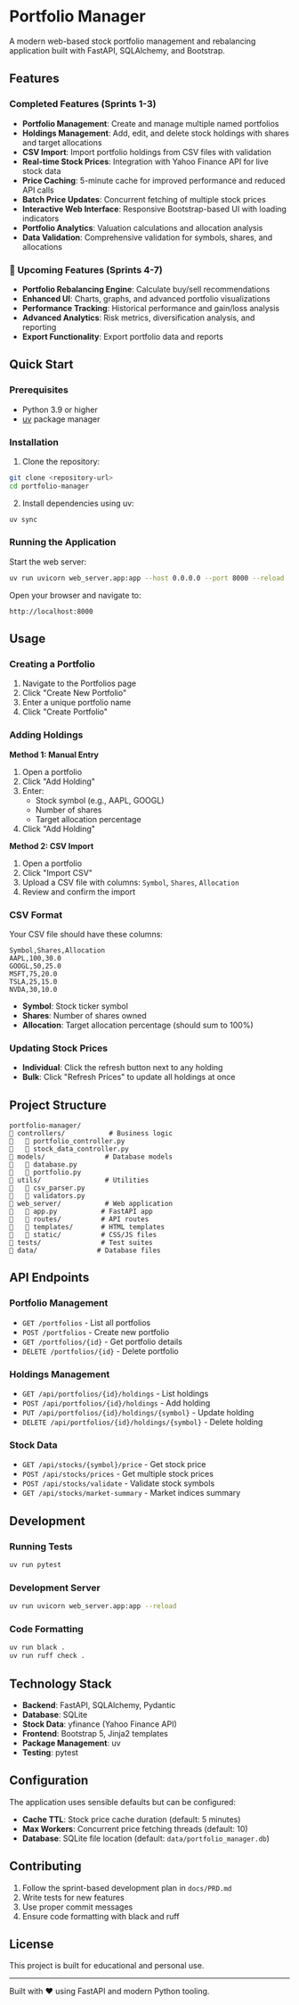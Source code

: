 # Portfolio Manager

A modern web-based stock portfolio management and rebalancing application built with FastAPI, SQLAlchemy, and Bootstrap.

## Features

### Completed Features (Sprints 1-3)

- **Portfolio Management**: Create and manage multiple named portfolios
- **Holdings Management**: Add, edit, and delete stock holdings with shares and target allocations
- **CSV Import**: Import portfolio holdings from CSV files with validation
- **Real-time Stock Prices**: Integration with Yahoo Finance API for live stock data
- **Price Caching**: 5-minute cache for improved performance and reduced API calls
- **Batch Price Updates**: Concurrent fetching of multiple stock prices
- **Interactive Web Interface**: Responsive Bootstrap-based UI with loading indicators
- **Portfolio Analytics**: Valuation calculations and allocation analysis
- **Data Validation**: Comprehensive validation for symbols, shares, and allocations

### 🚀 Upcoming Features (Sprints 4-7)

- **Portfolio Rebalancing Engine**: Calculate buy/sell recommendations
- **Enhanced UI**: Charts, graphs, and advanced portfolio visualizations
- **Performance Tracking**: Historical performance and gain/loss analysis
- **Advanced Analytics**: Risk metrics, diversification analysis, and reporting
- **Export Functionality**: Export portfolio data and reports

## Quick Start

### Prerequisites

- Python 3.9 or higher
- [uv](https://docs.astral.sh/uv/) package manager

### Installation

1. Clone the repository:
```bash
git clone <repository-url>
cd portfolio-manager
```

2. Install dependencies using uv:
```bash
uv sync
```

### Running the Application

Start the web server:
```bash
uv run uvicorn web_server.app:app --host 0.0.0.0 --port 8000 --reload
```

Open your browser and navigate to:
```
http://localhost:8000
```

## Usage

### Creating a Portfolio

1. Navigate to the Portfolios page
2. Click "Create New Portfolio"
3. Enter a unique portfolio name
4. Click "Create Portfolio"

### Adding Holdings

**Method 1: Manual Entry**
1. Open a portfolio
2. Click "Add Holding"
3. Enter:
   - Stock symbol (e.g., AAPL, GOOGL)
   - Number of shares
   - Target allocation percentage
4. Click "Add Holding"

**Method 2: CSV Import**
1. Open a portfolio
2. Click "Import CSV"
3. Upload a CSV file with columns: `Symbol`, `Shares`, `Allocation`
4. Review and confirm the import

### CSV Format

Your CSV file should have these columns:
```csv
Symbol,Shares,Allocation
AAPL,100,30.0
GOOGL,50,25.0
MSFT,75,20.0
TSLA,25,15.0
NVDA,30,10.0
```

- **Symbol**: Stock ticker symbol
- **Shares**: Number of shares owned
- **Allocation**: Target allocation percentage (should sum to 100%)

### Updating Stock Prices

- **Individual**: Click the refresh button next to any holding
- **Bulk**: Click "Refresh Prices" to update all holdings at once

## Project Structure

```
portfolio-manager/
   controllers/           # Business logic
      portfolio_controller.py
      stock_data_controller.py
   models/               # Database models
      database.py
      portfolio.py
   utils/                # Utilities
      csv_parser.py
      validators.py
   web_server/           # Web application
      app.py           # FastAPI app
      routes/          # API routes
      templates/       # HTML templates
      static/          # CSS/JS files
   tests/               # Test suites
   data/               # Database files
```

## API Endpoints

### Portfolio Management
- `GET /portfolios` - List all portfolios
- `POST /portfolios` - Create new portfolio
- `GET /portfolios/{id}` - Get portfolio details
- `DELETE /portfolios/{id}` - Delete portfolio

### Holdings Management
- `GET /api/portfolios/{id}/holdings` - List holdings
- `POST /api/portfolios/{id}/holdings` - Add holding
- `PUT /api/portfolios/{id}/holdings/{symbol}` - Update holding
- `DELETE /api/portfolios/{id}/holdings/{symbol}` - Delete holding

### Stock Data
- `GET /api/stocks/{symbol}/price` - Get stock price
- `POST /api/stocks/prices` - Get multiple stock prices
- `POST /api/stocks/validate` - Validate stock symbols
- `GET /api/stocks/market-summary` - Market indices summary

## Development

### Running Tests

```bash
uv run pytest
```

### Development Server

```bash
uv run uvicorn web_server.app:app --reload
```

### Code Formatting

```bash
uv run black .
uv run ruff check .
```

## Technology Stack

- **Backend**: FastAPI, SQLAlchemy, Pydantic
- **Database**: SQLite
- **Stock Data**: yfinance (Yahoo Finance API)
- **Frontend**: Bootstrap 5, Jinja2 templates
- **Package Management**: uv
- **Testing**: pytest

## Configuration

The application uses sensible defaults but can be configured:

- **Cache TTL**: Stock price cache duration (default: 5 minutes)
- **Max Workers**: Concurrent price fetching threads (default: 10)
- **Database**: SQLite file location (default: `data/portfolio_manager.db`)

## Contributing

1. Follow the sprint-based development plan in `docs/PRD.md`
2. Write tests for new features
3. Use proper commit messages
4. Ensure code formatting with black and ruff

## License

This project is built for educational and personal use.

---

Built with ❤️ using FastAPI and modern Python tooling.
